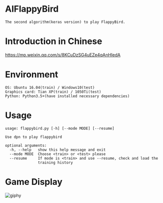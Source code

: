 # AIFlappyBird
```
The second algorithm(keras version) to play FlappyBird.
```

# Introduction in Chinese
https://mp.weixin.qq.com/s/8KCuDzSG4uEZe4qAnHIedA

# Environment
```
OS: Ubuntu 16.04(train) / Windows10(test)
Graphics card: Tian XP(train) / 1050Ti(test)
Python: Python3.5+(have installed necessary dependencies)
```

# Usage
```
usage: flappybird.py [-h] [--mode MODE] [--resume]

Use dpn to play flappybird

optional arguments:
  -h, --help   show this help message and exit
  --mode MODE  Choose <train> or <test> please
  --resume     If mode is <train> and use --resume, check and load the
               training history
```

# Game Display
![giphy](demonstration/running.gif)